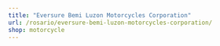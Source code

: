 ```yaml
---
title: "Eversure Bemi Luzon Motorcycles Corporation"
url: /rosario/eversure-bemi-luzon-motorcycles-corporation/
shop: motorcycle
---
```

